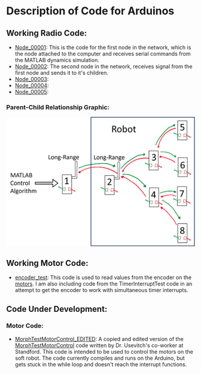 # Description of Code for Arduinos
## Working Radio Code:
- [Node_00001](/Code_for_Arduinos/NODE_00001/NODE_00001.ino): This is the code for the first node in the network, which is the node attached to the computer and receives serial commands from the MATLAB dynamics simulation.
- [Node_00002](/Code_for_Arduinos/NODE_00002/NODE_00002.ino): The second node in the network, receives signal from the first node and sends it to it's children.
- [Node_00003](/Code_for_Arduinos/NODE_00003/NODE_00003.ino):
- [Node_00004](/Code_for_Arduinos/NODE_00004/NODE_00004.ino):
- [Node_00005](/Code_for_Arduinos/NODE_00005/NODE_00005.ino):
### Parent-Child Relationship Graphic:
<img src="graphics\node_communication_graphic.png" alt="An image depicting the communication network I developed to communicate with 5 out of the 8 nodes shown in the picture." width="800">

## Working Motor Code:
- [encoder_test](\encoder_test\encoder_test.ino): This code is used to read values from the encoder on the [motors](https://www.servocity.com/60-rpm-hd-premium-planetary-gear-motor-w-encoder/). I am also including code from the TimerInterruptTest code in an attempt to get the encoder to work with simultaneous timer interrupts.
## Code Under Development:
### Motor Code:
- [MorphTestMotorControl_EDITED](\MorphTestMotorControl_EDITED\MorphTestMotorControl_EDITED.ino): A copied and edited version of the [MorphTestMotorControl](https://byu.app.box.com/folder/226341030881) code written by Dr. Usevitch's co-worker at Standford. This code is intended to be used to control the motors on the soft robot. The code currently compiles and runs on the Arduino, but gets stuck in the while loop and doesn't reach the interrupt functions. 

